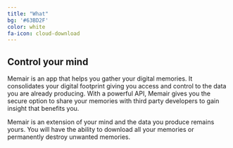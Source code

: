 ```yaml
---
title: "What"
bg: '#63BD2F'
color: white
fa-icon: cloud-download
---
```


## Control your mind

Memair is an app that helps you gather your digital memories. It consolidates your digital footprint giving you access and control to the data you are already producing. With a powerful API, Memair gives you the secure option to share your memories with third party developers to gain insight that benefits you.

Memair is an extension of your mind and the data you produce remains yours. You will have the ability to download all your memories or permanently destroy unwanted memories.
